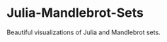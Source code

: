 Julia-Mandlebrot-Sets
=====================

Beautiful visualizations of Julia and Mandlebrot sets. 